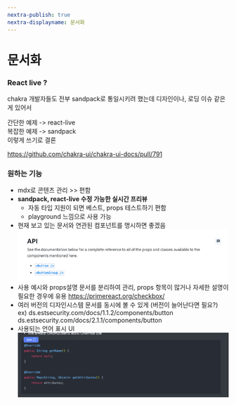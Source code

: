 ```yaml
---
nextra-publish: true
nextra-displayname: 문서화
---
```

# 문서화

### React live ?
chakra 개발자들도 전부 sandpack로 통일시키려 했는데 디자인이나, 로딩 이슈 같은게 있어서  
  
간단한 예제 -> react-live  
복잡한 예제 -> sandpack  
이렇게 쓰기로 결론
  
https://github.com/chakra-ui/chakra-ui-docs/pull/791


###  원하는 기능
- mdx로 콘텐츠 관리 >> 편함
- **sandpack, react-live 수정 가능한 실시간 프리뷰**
    - 자동 타입 지원이 되면 베스트, props 테스트하기 편함
    - playground 느낌으로 사용 가능
- 현재 보고 있는 문서와 연관된 컴포넌트를 명시하면 좋겠음![Pasted image 20230921145438.png](/Pasted_image_20230921145438.png)
- 사용 예시와 props설명 문서를 분리하여 관리, props 항목이 많거나 자세한 설명이 필요한 경우에 유용
  https://primereact.org/checkbox/
- 여러 버전의 디자인시스템 문서를 동시에 볼 수 있게 (버전이 늘어난다면 필요?)
  ex) ds.estsecurity.com/docs/1.1.2/components/button
        ds.estsecurity.com/docs/2.1.1/components/button
- 사용되는 언어 표시 UI
![Pasted image 20230921145203.png](/Pasted_image_20230921145203.png)
